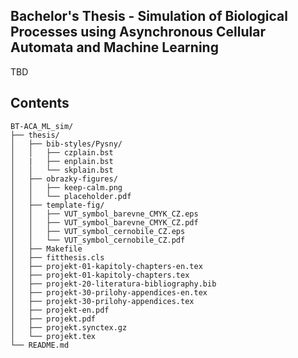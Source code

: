 ## Bachelor's Thesis - Simulation of Biological Processes using Asynchronous Cellular Automata and Machine Learning
TBD

## Contents
```
BT-ACA_ML_sim/
├── thesis/
│   ├── bib-styles/Pysny/
│   │   ├── czplain.bst
│   |   ├── enplain.bst
│   │   └── skplain.bst
│   ├── obrazky-figures/
│   │   ├── keep-calm.png
│   │   └── placeholder.pdf
│   ├── template-fig/
│   │   ├── VUT_symbol_barevne_CMYK_CZ.eps
│   │   ├── VUT_symbol_barevne_CMYK_CZ.pdf
│   │   ├── VUT_symbol_cernobile_CZ.eps
│   │   └── VUT_symbol_cernobile_CZ.pdf
│   ├── Makefile
│   ├── fitthesis.cls
│   ├── projekt-01-kapitoly-chapters-en.tex
│   ├── projekt-01-kapitoly-chapters.tex
│   ├── projekt-20-literatura-bibliography.bib
│   ├── projekt-30-prilohy-appendices-en.tex
│   ├── projekt-30-prilohy-appendices.tex
│   ├── projekt-en.pdf
│   ├── projekt.pdf
│   ├── projekt.synctex.gz
│   └── projekt.tex
└── README.md
```
